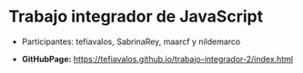 # Trabajo integrador de JavaScript

* Participantes: tefiavalos, SabrinaRey, maarcf y nildemarco

* **GitHubPage:** https://tefiavalos.github.io/trabajo-integrador-2/index.html